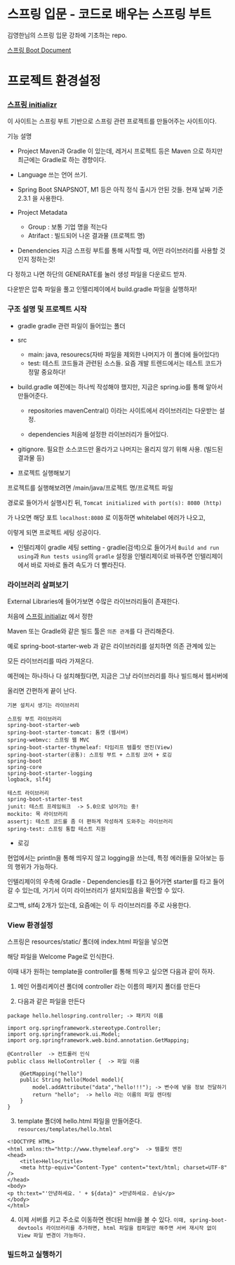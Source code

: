 # 스프링 입문 - 코드로 배우는 스프링 부트

김영한님의 스프링 입문 강좌에 기초하는 repo.

[스프링 Boot Document](https://docs.spring.io/spring-boot/docs/current/reference/html/)

# 프로젝트 환경설정

### [스프링 initializr](https://start.spring.io/)

이 사이트는 스프링 부트 기반으로 스프링 관련 프로젝트를 만들어주는 사이트이다.

기능 설명

- Project
  Maven과 Gradle 이 있는데, 레거시 프로젝트 등은 Maven 으로 하지만
  최근에는 Gradle로 하는 경향이다.

- Language
  쓰는 언어 쓰기.

- Spring Boot
  SNAPSNOT, M1 등은 아직 정식 출시가 안된 것들.
  현재 날짜 기준 2.3.1 을 사용한다.

- Project Metadata

  - Group : 보통 기업 명을 적는다
  - Atrifact : 빌드되어 나온 결과물 (프로젝트 명)

- Denendencies
  지금 스프링 부트를 통해 시작할 때, 어떤 라이브러리를 사용할 것인지 정하는것!

다 정하고 나면 하단의 GENERATE를 눌러 생성 파일을 다운로드 받자.

다운받은 압축 파일을 풀고 인텔리제이에서 build.gradle 파일을 실행하자!

### 구조 설명 및 프로젝트 시작

- gradle
  gradle 관련 파일이 들어있는 폴더

- src

  - main: java, resourecs(자바 파일을 제외한 나머지가 이 폴더에 들어있다!)
  - test: 테스트 코드들과 관련된 소스들.
    요즘 개발 트렌드에서는 테스트 코드가 정말 중요하다!

- build.gradle
  예전에는 하나씩 작성해야 했지만,
  지금은 spring.io를 통해 알아서 만들어준다.

  - repositories
    mavenCentral() 이라는 사이트에서 라이브러리는 다운받는 설정.

  - dependencies
    처음에 설정한 라이브러리가 들어있다.

- gitignore.
  필요한 소스코드만 올라가고 나머지는 올리지 않기 위해 사용. (빌드된 결과물 등)

- 프로젝트 실행해보기

프로젝트를 실행해보려면 /main/java/프로젝트 명/프로젝트 파일

경로로 들어가서 실행시킨 뒤, `Tomcat initialized with port(s): 8080 (http)`

가 나오면 해당 포트 `localhost:8080` 로 이동하면 whitelabel 에러가 나오고,

이렇게 되면 프로젝트 세팅 성공이다.

- 인텔리제이 gradle 세팅
  setting - gradle(검색)으로 들어가서 `Build and run using`과 `Run tests using`의 `gradle` 설정을 인텔리제이로 바꿔주면 인텔리제이에서 바로 자바로 돌려 속도가 더 빨라진다.

### 라이브러리 살펴보기

External Libraries에 들어가보면 수많은 라이브러리들이 존재한다.

처음에 [스프링 initializr](https://start.spring.io/) 에서 정한

Maven 또는 Gradle와 같은 빌드 툴은 `의존 관계`를 다 관리해준다.

예로 spring-boot-starter-web 과 같은 라이브러리를 설치하면 의존 관계에 있는

모든 라이브러리를 따라 가져온다.

예전에는 하나하나 다 설치해줬다면, 지금은 그냥 라이브러리를 하나 빌드해서 웹서버에

올리면 간편하게 끝이 난다.

```
기본 설치시 생기는 라이브러리

스프링 부트 라이브러리
spring-boot-starter-web
spring-boot-starter-tomcat: 톰캣 (웹서버)
spring-webmvc: 스프링 웹 MVC
spring-boot-starter-thymeleaf: 타임리프 템플릿 엔진(View)
spring-boot-starter(공통): 스프링 부트 + 스프링 코어 + 로깅
spring-boot
spring-core
spring-boot-starter-logging
logback, slf4j

테스트 라이브러리
spring-boot-starter-test
junit: 테스트 프레임워크  -> 5.0으로 넘어가는 중!
mockito: 목 라이브러리
assertj: 테스트 코드를 좀 더 편하게 작성하게 도와주는 라이브러리
spring-test: 스프링 통합 테스트 지원
```

- 로깅

현업에서는 println을 통해 띄우지 않고 logging을 쓰는데, 특정 에러들을 모아보는 등의 행위가 가능하다.

인텔리제이의 우측에 Gradle - Dependencies를 타고 들어가면 starter를 타고 들어갈 수 있는데, 거기서 이미 라이브러리가 설치되있음을 확인할 수 있다.

로그백, slf4j 2개가 있는데, 요즘에는 이 두 라이브러리를 주로 사용한다.

### View 환경설정

스프링은 resources/static/ 폴더에 index.html 파일을 넣으면

해당 파일을 Welcome Page로 인식한다.

이때 내가 원하는 template을 controller를 통해 띄우고 싶으면 다음과 같이 하자.

1. 메인 어플리케이션 폴더에 controller 라는 이름의 패키지 폴더를 만든다

2. 다음과 같은 파일을 만든다

```
package hello.hellospring.controller; -> 패키지 이름

import org.springframework.stereotype.Controller;
import org.springframework.ui.Model;
import org.springframework.web.bind.annotation.GetMapping;

@Controller  -> 컨트롤러 인식
public class HelloController {  -> 파일 이름

    @GetMapping("hello")
    public String hello(Model model){
        model.addAttribute("data","hello!!!"); -> 변수에 넣을 정보 전달하기
        return "hello";  -> hello 라는 이름의 파일 렌더링
    }
}
```

3. template 폴더에 hello.html 파일을 만들어준다.
   `resources/templates/hello.html`

```
<!DOCTYPE HTML>
<html xmlns:th="http://www.thymeleaf.org">  -> 템플릿 엔진
<head>
    <title>Hello</title>
    <meta http-equiv="Content-Type" content="text/html; charset=UTF-8" />
</head>
<body>
<p th:text="'안녕하세요. ' + ${data}" >안녕하세요. 손님</p>
</body>
</html>
```

4. 이제 서버를 키고 주소로 이동하면 렌더된 html을 볼 수 있다.
   `이때, spring-boot-devtools 라이브러리를 추가하면, html 파일을 컴파일만 해주면 서버 재시작 없이 View 파일 변경이 가능하다.`

### 빌드하고 실행하기
